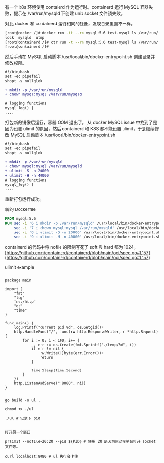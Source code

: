 有一个 k8s 环境使用 contaierd 作为运行时。containerd 运行 MySQL 容器失败，提示在 /var/run/mysqld 下创建 unix socket 文件锁失败。

对比 docker 和 containerd 运行相同的镜像，发现目录里面不一样。
```sh
[root@docker /]# docker run -it --rm mysql:5.6 test-mysql ls /var/run/
lock  mysqld  utmp
[root@containerd /]# ctr run -t --rm mysql:5.6 test-mysql ls /var/run/
[root@containerd /]#
```
然后手动在 MySQL 启动脚本 /usr/local/bin/docker-entrypoint.sh 创建目录并修改权限。
```diff
#!/bin/bash
set -eo pipefail
shopt -s nullglob

+ mkdir -p /var/run/mysqld
+ chown mysql:mysql /var/run/mysqld

# logging functions
mysql_log() {
....
```
打包新的镜像后运行，容器 OOM 退出了。
从 docker MySQL issue 中找到了是因为设置 ulimit 的原因，然后 containerd 和 K8S 都不能设置 ulimit，于是继续修改 MySQL 启动脚本 /usr/local/bin/docker-entrypoint.sh
```diff
#!/bin/bash
set -eo pipefail
shopt -s nullglob

+ mkdir -p /var/run/mysqld
+ chown mysql:mysql /var/run/mysqld
+ ulimit -S -n 20000
+ ulimit -H -n 40000
# logging functions
mysql_log() {
....
```
重新打包运行成功。

新的 Dockerfile
```dockerfile
FROM mysql:5.6
RUN sed -i '6 i mkdir -p /var/run/mysqld' /usr/local/bin/docker-entrypoint.sh &&\
    sed -i '7 i chown mysql:mysql /var/run/mysqld' /usr/local/bin/docker-entrypoint.sh &&\
    sed -i '8 i ulimit -S -n 20000' /usr/local/bin/docker-entrypoint.sh &&\
    sed -i '9 i ulimit -H -n 40000' /usr/local/bin/docker-entrypoint.sh
```

containerd 的代码中将 nofile 的限制写死了 soft 和 hard 都为 1024。[https://github.com/containerd/containerd/blob/main/oci/spec.go#L157](https://github.com/containerd/containerd/blob/main/oci/spec.go#L157)


ulimit example

``` golang

package main

import (
    "fmt"
    "log"
    "net/http"
    "os"
    "time"
)

func main() {
    log.Printf("current pid %d", os.Getgid())
    http.HandleFunc("/", func(rw http.ResponseWriter, r *http.Request) {
        for i := 0; i < 100; i++ {
            _, err := os.Create(fmt.Sprintf("./temp/%d", i))
            if err != nil {
                rw.Write([]byte(err.Error()))
                return
            }

            time.Sleep(time.Second)
        }
    })
    http.ListenAndServe(":8080", nil)
}

```

```shell

go build -o ul .

chmod +x ./ul 

./ul # 记录下 pid

```

```shell 

打开另一个窗口

prlimit --nofile=20:20 --pid ${PID} # 使用 20 是因为启动程序会打开 socket 文件等。

curl localhost:8080 # ul 执行会卡住 
```
